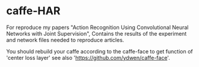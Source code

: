 # caffe-HAR
For reproduce my papers "Action Recognition Using Convolutional Neural Networks with Joint Supervision",
Contains the results of the experiment and network files needed to reproduce articles.

You should rebuild your caffe according to the caffe-face to get function of 'center loss layer' see also 'https://github.com/ydwen/caffe-face'.
